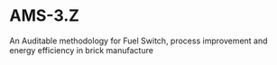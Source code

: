 # AMS-3.Z
An Auditable methodology for Fuel Switch, process improvement and energy efficiency in brick manufacture

